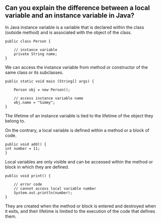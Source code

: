 ## Can you explain the difference between a local variable and an instance variable in Java?
In Java instance variable is a variable that is declared within the class (outside method) and is associated with the object of the class.

    public class Person {
    
        // instance variable
        private String name; 
    }
We can access the instance variable from method or constructor of the same class or its subclasses.

    public static void main (String[] args) {
    
        Person obj = new Person();
        
        // access instance variable name 
        obj.name = "Simmy";
    }
The lifetime of an instance variable is tied to the lifetime of the object they belong to.

On the contrary, a local variable is defined within a method or a block of code.

    public void add() {
    int number = 11;
    }
Local variables are only visible and can be accessed within the method or block in which they are defined.

    public void print() {
    
        // error code
        // cannot access local variable number
        System.out.println(number);
    }
They are created when the method or block is entered and destroyed when it exits, and their lifetime is limited to the execution of the code that defines them.